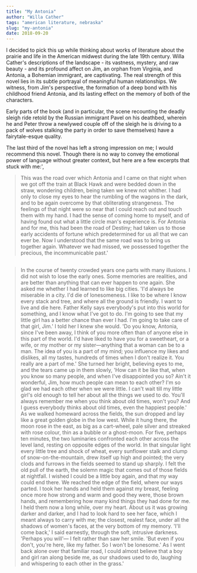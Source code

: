 ```yaml
---
title: "My Antonia"
author: "Willa Cather"
tags: "american literature, nebraska"
slug: "my-antonia"
date: 2018-09-20
---
```


I decided to pick this up while thinking about works of literature
about the prairie and life in the American midwest during the late 19th
century. Willa Cather's descriptions of the landscape - its vastness,
mystery, and raw beauty - and its profound affect on Jim, an orphan from
Virginia, and Antonia, a Bohemian immigrant, are captivating.
The real strength of this novel lies in its subtle portrayal of meaningful
human relationships. We witness, from Jim's perspective, the formation of a
deep bond with his childhood friend Antonia, and its lasting effect on the memory
of both of the characters. 

Early parts of the book (and in particular, the scene recounting the deadly sleigh 
ride retold by the Russian immigrant Pavel on his deathbed, wherein he and Peter 
throw a newlywed couple off of the sleigh he is driving to a pack of wolves stalking 
the party in order to save themselves) have a fairytale-esque quality.

The last third of the novel has left a strong impression on me; I would
recommend this novel. Though there is no way to convey the emotional power of
language without greater context, but here are a few excerpts that stuck with me:',

> This was the road over which Antonia and I came on that night when we got
off the train at Black Hawk and were bedded down in the straw, wondering children,
being taken we knew not whither. I had only to close my eyes to hear the rumbling
of the wagons in the dark, and to be again overcome by that obliterating strangeness.
The feelings of that night were so near that I could reach out and touch them with
my hand. I had the sense of coming home to myself, and of having found out what a
little circle man's experience is. For Antonia and for me, this had been the road of
Destiny; had taken us to those early accidents of fortune which predetermined for
us all that we can ever be. Now I understood that the same road was to bring us
together again. Whatever we had missed, we possessed together the precious, the
incommunicable past.'

##

> In the course of twenty crowded years one parts with many illusions.
I did not wish to lose the early ones. Some memories are realities, and are
better than anything that can ever happen to one again. She asked me whether I
had learned to like big cities. 'I'd always be miserable in a city. I'd die of
lonesomeness. I like to be where I know every stack and tree, and where all the
ground is friendly. I want to live and die here. Father Kelly says everybody's put into
this world for something, and I know what I've got to do. I'm going to see that my
little girl has a better chance than ever I had. I'm going to take care of that girl, Jim.'
I told her I knew she would. 'Do you know, Antonia, since I've been away, I think of
you more often than of anyone else in this part of the world. I'd have liked to have
you for a sweetheart, or a wife, or my mother or my sister—anything that a woman can be
to a man. The idea of you is a part of my mind; you influence my likes and dislikes, all
my tastes, hundreds of times when I don't realize it. You really are a part of me.' She
turned her bright, believing eyes to me, and the tears came up in them slowly, 'How can
it be like that, when you know so many people, and when I've disappointed you so? Ain't
it wonderful, Jim, how much people can mean to each other? I'm so glad we had each other
when we were little. I can't wait till my little girl's old enough to tell her about all
the things we used to do. You'll always remember me when you think about old times, won't
you? And I guess everybody thinks about old times, even the happiest people.' As we walked
homeward across the fields, the sun dropped and lay like a great golden globe in the low
west. While it hung there, the moon rose in the east, as big as a cart-wheel, pale silver
and streaked with rose colour, thin as a bubble or a ghost-moon. For five, perhaps ten
minutes, the two luminaries confronted each other across the level land, resting on
opposite edges of the world. In that singular light every little tree and shock of wheat,
every sunflower stalk and clump of snow-on-the-mountain, drew itself up high and pointed;
the very clods and furrows in the fields seemed to stand up sharply. I felt the old pull
of the earth, the solemn magic that comes out of those fields at nightfall. I wished I
could be a little boy again, and that my way could end there. We reached the edge of the
field, where our ways parted. I took her hands and held them against my breast, feeling
once more how strong and warm and good they were, those brown hands, and remembering how many
kind things they had done for me. I held them now a long while, over my heart. About us it
was growing darker and darker, and I had to look hard to see her face, which I meant always
to carry with me; the closest, realest face, under all the shadows of women's faces, at the
very bottom of my memory. 'I'll come back,' I said earnestly, through the soft, intrusive
darkness. 'Perhaps you will'— I felt rather than saw her smile. 'But even if you don't,
you're here, like my father. So I won't be lonesome.' As I went back alone over that
familiar road, I could almost believe that a boy and girl ran along beside me, as our
shadows used to do, laughing and whispering to each other in the grass.'

